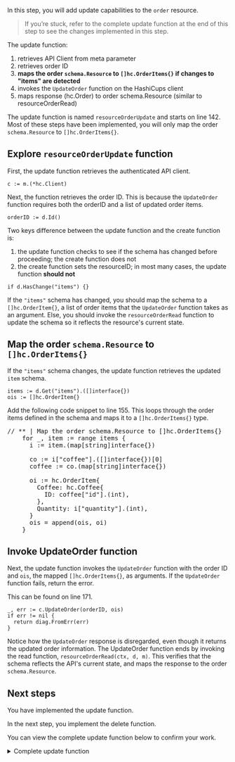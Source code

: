 In this step, you will add update capabilities to the `order` resource.

> If you’re stuck, refer to the complete update function at the end of this step to see the changes implemented in this step.

The update function:
1. retrieves API Client from meta parameter
1. retrieves order ID
1. **maps the order `schema.Resource` to `[]hc.OrderItems{}` if changes to "items" are detected**
1. invokes the `UpdateOrder` function on the HashiCups client
1. maps response (hc.Order) to order schema.Resource (similar to resourceOrderRead)

The update function is named `resourceOrderUpdate` and starts on line 142. Most of these steps have been implemented, you will only map the order `schema.Resource` to `[]hc.OrderItems{}`.

## Explore `resourceOrderUpdate` function

First, the update function retrieves the authenticated API client.

```
c := m.(*hc.Client)
```

Next, the function retrieves the order ID. This is because the `UpdateOrder` function requires both the orderID and a list of updated order items.

```
orderID := d.Id()
```

Two keys difference between the update function and the create function is:
1. the update function checks to see if the schema has changed before proceeding; the create function does not
1. the create function sets the resourceID; in most many cases, the update function **should not**

```
if d.HasChange("items") {}
```

If the `"items"` schema has changed, you should map the schema to a `[]hc.OrderItem{}`, a list of order items that the `UpdateOrder` function takes as an argument. Else, you should invoke the `resourceOrderRead` function to update the schema so it reflects the resource's current state.

## Map the order `schema.Resource` to `[]hc.OrderItems{}`

If the `"items"` schema changes, the update function retrieves the updated `item` schema.

```
items := d.Get("items").([]interface{})
ois := []hc.OrderItem{}
```

Add the following code snippet to line 155. This loops through the order items defined in the schema and maps it to a `[]hc.OrderItems{}` type.

<pre class="file" data-filename="hashicups/resource_order.go" data-target="insert" data-marker="// ** | Map the order schema.Resource to []hc.OrderItems{}">
// ** | Map the order schema.Resource to []hc.OrderItems{}
    for _, item := range items {
      i := item.(map[string]interface{})

      co := i["coffee"].([]interface{})[0]
      coffee := co.(map[string]interface{})

      oi := hc.OrderItem{
        Coffee: hc.Coffee{
          ID: coffee["id"].(int),
        },
        Quantity: i["quantity"].(int),
      }
      ois = append(ois, oi)
    }
</pre>


## Invoke UpdateOrder function

Next, the update function invokes the `UpdateOrder` function with the order ID and `ois`, the mapped `[]hc.OrderItems{}`, as arguments. If the `UpdateOrder` function fails, return the error.

This can be found on line 171.

```
_, err := c.UpdateOrder(orderID, ois)
if err != nil {
  return diag.FromErr(err)
}
```

Notice how the `UpdateOrder` response is disregarded, even though it returns the updated order information. The UpdateOrder function ends by invoking the read function, `resourceOrderRead(ctx, d, m)`. This verifies that the schema reflects the API's current state, and maps the response to the order `schema.Resource`.

## Next steps

You have implemented the update function. 

In the next step, you implement the delete function.

You can view the complete update function below to confirm your work.

<details style="padding-bottom: 1em;">
<summary>Complete update function</summary>
<br/>
Replace the `resourceOrderUpdate` function in `hashicups/resource_order.go`{{open}} with the following code snippet. This function will update the order resource if there are any changes to the order items.

```{{copy}}
func resourceOrderUpdate(ctx context.Context, d *schema.ResourceData, m interface{}) diag.Diagnostics {
  c := m.(*hc.Client)

  orderID := d.Id()

  if d.HasChange("items") {
    items := d.Get("items").([]interface{})
    ois := []hc.OrderItem{}

    for _, item := range items {
      i := item.(map[string]interface{})

      co := i["coffee"].([]interface{})[0]
      coffee := co.(map[string]interface{})

      oi := hc.OrderItem{
        Coffee: hc.Coffee{
          ID: coffee["id"].(int),
        },
        Quantity: i["quantity"].(int),
      }
      ois = append(ois, oi)
    }

    _, err := c.UpdateOrder(orderID, ois)
    if err != nil {
      return diag.FromErr(err)
    }
  }

  return resourceOrderRead(ctx, d, m)
}
```

The function determines whether there are discrepancies in the `items` property between the configuration and the state.

If there are discrepancies, the function will update the order with the new configuration. Finally, it will call `resourceOrderRead` to update the resource's state.
